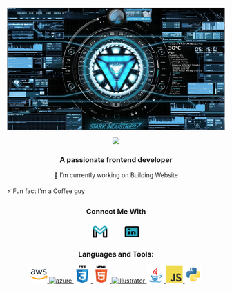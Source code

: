 ![cover](https://raw.githubusercontent.com/Jarvis238/Asset/main/docx/Cover.png)
<br>

<p align="center">
<img src="https://readme-typing-svg.demolab.com?font=Bebas+Neue&weight=900&size=24&letterSpacing=4px&duration=1000&pause=2000&color=02CFFFFF&center=true&width=435&lines=SANJAY PRAKASH;JARVIS238"/></a>
</p>
<h3 align="center">A passionate frontend developer</h3>
<p align="center">
🔭 I’m currently working on Building Website<br>
<h4></h4>
⚡ Fun fact I'm a Coffee guy</p>
<h3 align="center">Connect Me With </h3>
<p align="center">
<a href="mailto:sanjay238rps@gmail.com" target="blank"><img align="center" src="https://raw.githubusercontent.com/Jarvis238/Asset/main/docx/Email1.png" alt="mailto:sanjay238rps@gmail.com" height="40" width="40"/></a> ㅤㅤ
<a href="https://www.linkedin.com/in/sanjayprakash38" target="blank"><img align="center" src="https://raw.githubusercontent.com/Jarvis238/Asset/main/docx/Linkedin1.png" alt="https://www.linkedin.com/in/sanjayprakash38" height="30" width="40" /></a>
</p>




<h3 align="center">Languages and Tools:</h3>
<p align="center"> <a href="https://aws.amazon.com" target="_blank" rel="noreferrer"> <img src="https://raw.githubusercontent.com/devicons/devicon/master/icons/amazonwebservices/amazonwebservices-original-wordmark.svg" alt="aws" width="40" height="40"/> </a><a href="https://azure.microsoft.com/en-in/" target="_blank" rel="noreferrer"> <img src="https://www.vectorlogo.zone/logos/microsoft_azure/microsoft_azure-icon.svg" alt="azure" width="40" height="40"/> </a><a href="https://www.w3schools.com/css/" target="_blank" rel="noreferrer"> <img src="https://raw.githubusercontent.com/devicons/devicon/master/icons/css3/css3-original-wordmark.svg" alt="css3" width="40" height="40"/> </a><a href="https://www.w3.org/html/" target="_blank" rel="noreferrer"> <img src="https://raw.githubusercontent.com/devicons/devicon/master/icons/html5/html5-original-wordmark.svg" alt="html5" width="40" height="40"/> </a><a href="https://www.adobe.com/in/products/illustrator.html" target="_blank" rel="noreferrer"> <img src="https://www.vectorlogo.zone/logos/adobe_illustrator/adobe_illustrator-icon.svg" alt="illustrator" width="40" height="40"/> </a><a href="https://www.java.com" target="_blank" rel="noreferrer"> <img src="https://raw.githubusercontent.com/devicons/devicon/master/icons/java/java-original.svg" alt="java" width="40" height="40"/> </a><a href="https://developer.mozilla.org/en-US/docs/Web/JavaScript" target="_blank" rel="noreferrer"> <img src="https://raw.githubusercontent.com/devicons/devicon/master/icons/javascript/javascript-original.svg" alt="javascript" width="40" height="40"/> </a><a href="https://www.python.org" target="_blank" rel="noreferrer"> <img src="https://raw.githubusercontent.com/devicons/devicon/master/icons/python/python-original.svg" alt="python" width="40" height="40"/> </a> </p>
